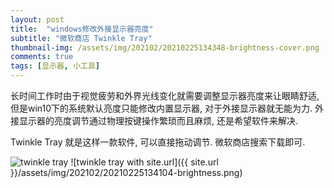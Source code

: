 ```yaml
---
layout: post
title:  "windows修改外接显示器亮度"
subtitle: "微软商店 Twinkle Tray"
thumbnail-img: /assets/img/202102/20210225134348-brightness-cover.png
comments: true
tags: [显示器, 小工具]
---
```


长时间工作时由于视觉疲劳和外界光线变化就需要调整显示器亮度来让眼睛舒适, 但是win10下的系统默认亮度只能修改内置显示器, 对于外接显示器就无能为力. 外接显示器的亮度调节通过物理按键操作繁琐而且麻烦, 还是希望软件来解决.

Twinkle Tray 就是这样一款软件, 可以直接拖动调节. 微软商店搜索下载即可. 

![twinkle tray](/mine-blog/assets/img/202102/20210225134104-brightness.png)
![twinkle tray with site.url]({{ site.url }}/assets/img/202102/20210225134104-brightness.png)
